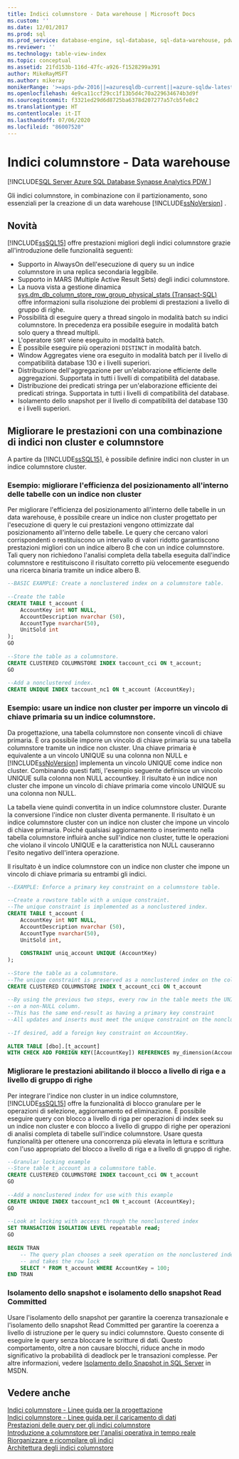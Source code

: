 ```yaml
---
title: Indici columnstore - Data warehouse | Microsoft Docs
ms.custom: ''
ms.date: 12/01/2017
ms.prod: sql
ms.prod_service: database-engine, sql-database, sql-data-warehouse, pdw
ms.reviewer: ''
ms.technology: table-view-index
ms.topic: conceptual
ms.assetid: 21fd153b-116d-47fc-a926-f1528299a391
author: MikeRayMSFT
ms.author: mikeray
monikerRange: '>=aps-pdw-2016||=azuresqldb-current||=azure-sqldw-latest||>=sql-server-2016||=sqlallproducts-allversions||>=sql-server-linux-2017||=azuresqldb-mi-current'
ms.openlocfilehash: 4e9ca11ccf29cc1f13b5d4c70a229634674b3d9f
ms.sourcegitcommit: f3321ed29d6d8725ba6378d207277a57cb5fe8c2
ms.translationtype: HT
ms.contentlocale: it-IT
ms.lasthandoff: 07/06/2020
ms.locfileid: "86007520"
---
```

# <a name="columnstore-indexes---data-warehouse"></a>Indici columnstore - Data warehouse
[!INCLUDE[SQL Server Azure SQL Database Synapse Analytics PDW ](../../includes/applies-to-version/sql-asdb-asdbmi-asa-pdw.md)]

  Gli indici columnstore, in combinazione con il partizionamento, sono essenziali per la creazione di un data warehouse [!INCLUDE[ssNoVersion](../../includes/ssnoversion-md.md)] .  
  
## <a name="whats-new"></a>Novità  
 [!INCLUDE[ssSQL15](../../includes/sssql15-md.md)] offre prestazioni migliori degli indici columnstore grazie all'introduzione delle funzionalità seguenti:  
  
-   Supporto in AlwaysOn dell'esecuzione di query su un indice columnstore in una replica secondaria leggibile.  
-   Supporto in MARS (Multiple Active Result Sets) degli indici columnstore.  
-   La nuova vista a gestione dinamica [sys.dm_db_column_store_row_group_physical_stats &#40;Transact-SQL&#41;](../../relational-databases/system-dynamic-management-views/sys-dm-db-column-store-row-group-physical-stats-transact-sql.md) offre informazioni sulla risoluzione dei problemi di prestazioni a livello di gruppo di righe.  
-   Possibilità di eseguire query a thread singolo in modalità batch su indici columnstore. In precedenza era possibile eseguire in modalità batch solo query a thread multipli.  
-   L'operatore `SORT` viene eseguito in modalità batch.  
-   È possibile eseguire più operazioni `DISTINCT` in modalità batch.  
-   Window Aggregates viene ora eseguito in modalità batch per il livello di compatibilità database 130 e i livelli superiori.  
-   Distribuzione dell'aggregazione per un'elaborazione efficiente delle aggregazioni. Supportata in tutti i livelli di compatibilità del database.  
-   Distribuzione dei predicati stringa per un'elaborazione efficiente dei predicati stringa. Supportata in tutti i livelli di compatibilità del database.  
-   Isolamento dello snapshot per il livello di compatibilità del database 130 e i livelli superiori.  
  
## <a name="improve-performance-by-combining-nonclustered-and-columnstore-indexes"></a>Migliorare le prestazioni con una combinazione di indici non cluster e columnstore  
 A partire da [!INCLUDE[ssSQL15](../../includes/sssql15-md.md)], è possibile definire indici non cluster in un indice columnstore cluster.   
  
### <a name="example-improve-efficiency-of-table-seeks-with-a-nonclustered-index"></a>Esempio: migliorare l'efficienza del posizionamento all'interno delle tabelle con un indice non cluster  
 Per migliorare l'efficienza del posizionamento all'interno delle tabelle in un data warehouse, è possibile creare un indice non cluster progettato per l'esecuzione di query le cui prestazioni vengono ottimizzate dal posizionamento all'interno delle tabelle. Le query che cercano valori corrispondenti o restituiscono un intervallo di valori ridotto garantiscono prestazioni migliori con un indice albero B che con un indice columnstore. Tali query non richiedono l'analisi completa della tabella eseguita dall'indice columnstore e restituiscono il risultato corretto più velocemente eseguendo una ricerca binaria tramite un indice albero B.  
  
```sql  
--BASIC EXAMPLE: Create a nonclustered index on a columnstore table.  
  
--Create the table  
CREATE TABLE t_account (  
    AccountKey int NOT NULL,  
    AccountDescription nvarchar (50),  
    AccountType nvarchar(50),  
    UnitSold int  
);  
GO  
  
--Store the table as a columnstore.  
CREATE CLUSTERED COLUMNSTORE INDEX taccount_cci ON t_account;  
GO  
  
--Add a nonclustered index.  
CREATE UNIQUE INDEX taccount_nc1 ON t_account (AccountKey);  
```  
  
### <a name="example-use-a-nonclustered-index-to-enforce-a-primary-key-constraint-on-a-columnstore-table"></a>Esempio: usare un indice non cluster per imporre un vincolo di chiave primaria su un indice columnstore.  
 Da progettazione, una tabella columnstore non consente vincoli di chiave primaria. È ora possibile imporre un vincolo di chiave primaria su una tabella columnstore tramite un indice non cluster. Una chiave primaria è equivalente a un vincolo UNIQUE su una colonna non NULL e [!INCLUDE[ssNoVersion](../../includes/ssnoversion-md.md)] implementa un vincolo UNIQUE come indice non cluster. Combinando questi fatti, l'esempio seguente definisce un vincolo UNIQUE sulla colonna non NULL accountkey. Il risultato è un indice non cluster che impone un vincolo di chiave primaria come vincolo UNIQUE su una colonna non NULL.  
  
 La tabella viene quindi convertita in un indice columnstore cluster. Durante la conversione l'indice non cluster diventa permanente. Il risultato è un indice columnstore cluster con un indice non cluster che impone un vincolo di chiave primaria. Poiché qualsiasi aggiornamento o inserimento nella tabella columnstore influirà anche sull'indice non cluster, tutte le operazioni che violano il vincolo UNIQUE e la caratteristica non NULL causeranno l'esito negativo dell'intera operazione.  
  
 Il risultato è un indice columnstore con un indice non cluster che impone un vincolo di chiave primaria su entrambi gli indici.  
  
```sql
--EXAMPLE: Enforce a primary key constraint on a columnstore table.   
  
--Create a rowstore table with a unique constraint.  
--The unique constraint is implemented as a nonclustered index.  
CREATE TABLE t_account (  
    AccountKey int NOT NULL,  
    AccountDescription nvarchar (50),  
    AccountType nvarchar(50),  
    UnitSold int,  
  
    CONSTRAINT uniq_account UNIQUE (AccountKey)  
);  
  
--Store the table as a columnstore.   
--The unique constraint is preserved as a nonclustered index on the columnstore table.  
CREATE CLUSTERED COLUMNSTORE INDEX t_account_cci ON t_account  
  
--By using the previous two steps, every row in the table meets the UNIQUE constraint  
--on a non-NULL column.  
--This has the same end-result as having a primary key constraint  
--All updates and inserts must meet the unique constraint on the nonclustered index or they will fail.  
  
--If desired, add a foreign key constraint on AccountKey.  
  
ALTER TABLE [dbo].[t_account]  
WITH CHECK ADD FOREIGN KEY([AccountKey]) REFERENCES my_dimension(Accountkey); 
```  
  
### <a name="improve-performance-by-enabling-row-level-and-row-group-level-locking"></a>Migliorare le prestazioni abilitando il blocco a livello di riga e a livello di gruppo di righe  
 Per integrare l'indice non cluster in un indice columnstore, [!INCLUDE[ssSQL15](../../includes/sssql15-md.md)] offre la funzionalità di blocco granulare per le operazioni di selezione, aggiornamento ed eliminazione. È possibile eseguire query con blocco a livello di riga per operazioni di index seek su un indice non cluster e con blocco a livello di gruppo di righe per operazioni di analisi completa di tabelle sull'indice columnstore. Usare questa funzionalità per ottenere una concorrenza più elevata in lettura e scrittura con l'uso appropriato del blocco a livello di riga e a livello di gruppo di righe.  
  
```sql  
--Granular locking example  
--Store table t_account as a columnstore table.  
CREATE CLUSTERED COLUMNSTORE INDEX taccount_cci ON t_account  
GO  
  
--Add a nonclustered index for use with this example  
CREATE UNIQUE INDEX taccount_nc1 ON t_account (AccountKey);  
GO  
  
--Look at locking with access through the nonclustered index  
SET TRANSACTION ISOLATION LEVEL repeatable read;  
GO  
  
BEGIN TRAN  
    -- The query plan chooses a seek operation on the nonclustered index  
    -- and takes the row lock  
    SELECT * FROM t_account WHERE AccountKey = 100;  
END TRAN  
```  
  
### <a name="snapshot-isolation-and-read-committed-snapshot-isolations"></a>Isolamento dello snapshot e isolamento dello snapshot Read Committed  
 Usare l'isolamento dello snapshot per garantire la coerenza transazionale e l'isolamento dello snapshot Read Committed per garantire la coerenza a livello di istruzione per le query su indici columnstore. Questo consente di eseguire le query senza bloccare le scritture di dati. Questo comportamento, oltre a non causare blocchi, riduce anche in modo significativo la probabilità di deadlock per le transazioni complesse. Per altre informazioni, vedere [Isolamento dello Snapshot in SQL Server](https://msdn.microsoft.com/library/tcbchxcb\(v=vs.110\).aspx) in MSDN.  
  
## <a name="see-also"></a>Vedere anche  
 [Indici columnstore - Linee guida per la progettazione](../../relational-databases/indexes/columnstore-indexes-design-guidance.md)   
 [Indici columnstore - Linee guida per il caricamento di dati](../../relational-databases/indexes/columnstore-indexes-data-loading-guidance.md)   
 [Prestazioni delle query per gli indici columnstore](../../relational-databases/indexes/columnstore-indexes-query-performance.md)   
 [Introduzione a columnstore per l'analisi operativa in tempo reale](../../relational-databases/indexes/get-started-with-columnstore-for-real-time-operational-analytics.md)   
 [Riorganizzare e ricompilare gli indici](../../relational-databases/indexes/reorganize-and-rebuild-indexes.md)    
 [Architettura degli indici columnstore](../../relational-databases/sql-server-index-design-guide.md#columnstore_index) 
  
